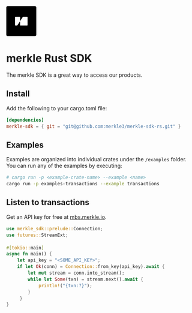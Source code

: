 <img src="public/merkle-large.png" width="80" height="80" style="border-radius: 4px"/>

# merkle Rust SDK

The merkle SDK is a great way to access our products.

## Install

Add the following to your cargo.toml file:

```toml
[dependencies]
merkle-sdk = { git = "git@github.com:merkle3/merkle-sdk-rs.git" }
```

## Examples

Examples are organized into individual crates under the `/examples` folder.
You can run any of the examples by executing:

```bash
# cargo run -p <example-crate-name> --example <name>
cargo run -p examples-transactions --example transactions
```

## Listen to transactions

Get an API key for free at [mbs.merkle.io](https://mbs.merkle.io).

```rust
use merkle_sdk::prelude::Connection;
use futures::StreamExt;

#[tokio::main]
async fn main() {
    let api_key = "<SOME_API_KEY>";
    if let Ok(conn) = Connection::from_key(api_key).await {
        let mut stream = conn.into_stream();
        while let Some(txn) = stream.next().await {
            println!("{txn:?}");
        }
     }
}
```